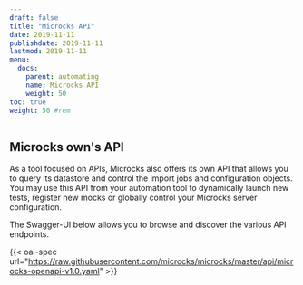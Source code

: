 ```yaml
---
draft: false
title: "Microcks API"
date: 2019-11-11
publishdate: 2019-11-11
lastmod: 2019-11-11
menu:
  docs:
    parent: automating
    name: Microcks API
    weight: 50
toc: true
weight: 50 #rem
---
```


## Microcks own's API

As a tool focused on APIs, Microcks also offers its own API that allows you to query its datastore and control the import jobs and configuration objects. You may use this API from your automation tool to dynamically launch new tests, register new mocks or globally control your Microcks server configuration.
      
The Swagger-UI below allows you to browse and discover the various API endpoints.


{{< oai-spec url="https://raw.githubusercontent.com/microcks/microcks/master/api/microcks-openapi-v1.0.yaml" >}}

